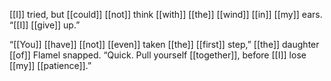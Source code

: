 [[I]] tried, but [[could]] [[not]] think [[with]] [[the]] [[wind]] [[in]] [[my]] ears. “[[I]] [[give]] up.”

“[[You]] [[have]] [[not]] [[even]] taken [[the]] [[first]] step,” [[the]] daughter [[of]] Flamel snapped. “Quick. Pull yourself [[together]], before [[I]] lose [[my]] [[patience]].”